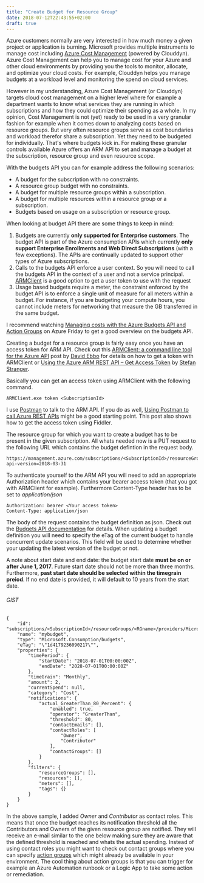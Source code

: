 ```yaml
---
title: "Create Budget for Resource Group"
date: 2018-07-12T22:43:55+02:00
draft: true
---
```


Azure customers normally are very interested in how much money a given project or application is burning. Microsoft provides multiple instruments to manage cost including [Azure Cost Management](https://azure.microsoft.com/en-us/services/cost-management/) (powered by Clouddyn). Azure Cost Management can help you to manage cost for your Azure and other cloud environments by providing you the tools to monitor, allocate, and optimize your cloud costs. For example, Clouddyn helps you manage budgets at a workload level and monitoring the spend on cloud services.

However in my understanding, Azure Cost Management (or Clouddyn) targets cloud cost management on a higher level where for example a department wants to know what services they are running in which subscriptions and how they could optimize their spending as a whole. In my opinion, Cost Management is not (yet) ready to be used in a very granular fashion for example when it comes down to analyzing costs based on resource groups. But very often resource groups serve as cost boundaries and workload therefor share a subscription. Yet they need to be budgeted for individually. That's where budgets kick in. For making these granular controls available Azure offers an ARM API to set and manage a budget at the subscription, resource group and even resource scope. 

With the budgets API you can for example address the following scenarios:

* A budget for the subscription with no constraints.
* A resource group budget with no constraints.
* A budget for multiple resource groups within a subscription.
* A budget for multiple resources within a resource group or a subscription.
* Budgets based on usage on a subscription or resource group.

When looking at budget API there are some things to keep in mind:
1. Budgets are currently __only supported for Enterprise customers__. The budget API is part of the Azure consumption APIs which currently __only support Enterprise Enrollments and Web Direct Subscriptions__ (with a few exceptions). The APIs are continually updated to support other types of Azure subscriptions.
2. Calls to the budgets API enforce a user context. So you will need to call the budgets API in the context of a user and not a service principal. [ARMClient](http://blog.davidebbo.com/2015/01/azure-resource-manager-client.html) is a good option to get a user token to use with the request
3. Usage based budgets require a meter, the constraint enforced by the budget API is to enforce a single unit of measure for all meters within a budget. For instance, if you are budgeting your compute hours, you cannot include meters for networking that measure the GB transferred in the same budget.


I recommend watching [Managing costs with the Azure Budgets API and Action Groups](https://channel9.msdn.com/Shows/Azure-Friday/Managing-costs-with-the-Azure-Budgets-API-and-Action-Groups) on Azure Friday to get a good overview on the budgets API.

Creating a budget for a resource group is fairly easy once you have an access token for ARM API. Check out this [ARMClient: a command line tool for the Azure API](http://blog.davidebbo.com/2015/01/azure-resource-manager-client.html) post by [David Ebbo](https://twitter.com/davidebbo) for details on how to get a token with ARMClient or [Using the Azure ARM REST API – Get Access Token](https://blogs.technet.microsoft.com/stefan_stranger/2016/10/21/using-the-azure-arm-rest-apin-get-access-token/) by [Stefan Stranger](https://twitter.com/sstranger).

Basically you can get an access token using ARMClient with the following command.
```
ARMClient.exe token <SubscriptionId>
```

I use [Postman](https://www.getpostman.com/) to talk to the ARM API. If you do as well, [Using Postman to call Azure REST APIs](https://blogs.msdn.microsoft.com/benjaminperkins/2017/01/03/using-postman-to-call-azure-rest-apis/) might be a good starting point. This post also shows how to get the access token using Fiddler.

The resource group for which you want to create a budget has to be present in the given subscription. All whats needed now is a PUT request to the following URL which contains the budget defintion in the request body.
```
https://management.azure.com/subscriptions/<SubscriptionId>/resourceGroups/<RGname>/providers/Microsoft.Consumption/budgets/mybudget?api-version=2018-03-31
```

To authenticate yourself to the ARM API you will need to add an appropriate Authorization header which contains your bearer access token (that you got with ARMClient for example). Furthermore Content-Type header has to be set to _application/json_

```
Authorization: bearer <Your access token>
Content-Type: application/json
```

The body of the request contains the budget definition as json. Check out the [Budgets API documentation](https://docs.microsoft.com/en-us/rest/api/consumption/budgets) for details. When updating a budget definition you will need to specify the eTag of the current budget to handle concurrent update scenarios. This field will be used to determine whether your updating the latest version of the budget or not.

A note about start date and end date: the budget start date __must be on or after June 1, 2017__. Future start date should not be more than three months. Furthermore, __past start date should be selected within the timegrain preiod__. If no end date is provided, it will default to 10 years from the start date.

###### GIST
```
{
    "id": "subscriptions/<SubscriptionId>/resourceGroups/<RGname>/providers/Microsoft.Consumption/budgets/mybudget",
    "name": "mybudget",
    "type": "Microsoft.Consumption/budgets",
    "eTag": "\"1d4179236090217\"",
    "properties": {
        "timePeriod": {
            "startDate": "2018-07-01T00:00:00Z",
            "endDate": "2028-07-01T00:00:00Z"
        },
        "timeGrain": "Monthly",
        "amount": 2,
        "currentSpend": null,
        "category": "Cost",
        "notifications": {
            "actual_GreaterThan_80_Percent": {
                "enabled": true,
                "operator": "GreaterThan",
                "threshold": 80,
                "contactEmails": [],
                "contactRoles": [
                    "Owner",
                    "Contributor"
                ],
                "contactGroups": []
            }
        },
        "filters": {
            "resourceGroups": [],
            "resources": [],
            "meters": [],
            "tags": {}
        }
    }
}
```

In the above sample, I added _Owner_ and _Contributor_ as contact roles. This means that once the budget reaches its notification threshold all the Contributors and Owners of the given resource group are notified. They will receive an e-mail similar to the one below making sure they are aware that the defined threshold is reached and whats the actual spending. Instead of using contact roles you might want to check out contact groups where you can specify [action groups](https://docs.microsoft.com/en-us/azure/monitoring-and-diagnostics/monitoring-action-groups) which might already be available in your environment. The cool thing about action groups is that you can trigger for example an Azure Automation runbook or a Logic App to take some action or remediation.
